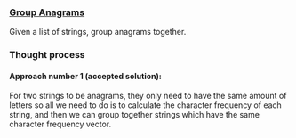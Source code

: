 ### [Group Anagrams](https://leetcode.com/explore/challenge/card/august-leetcoding-challenge-2021/614/week-2-august-8th-august-14th/3887/)

Given a list of strings, group anagrams together.

### Thought process

#### Approach number 1 (accepted solution):

For two strings to be anagrams, they only need to have the same amount of letters so all we need to do is to calculate
the character frequency of each string, and then we can group together strings which have the same character frequency
vector.


